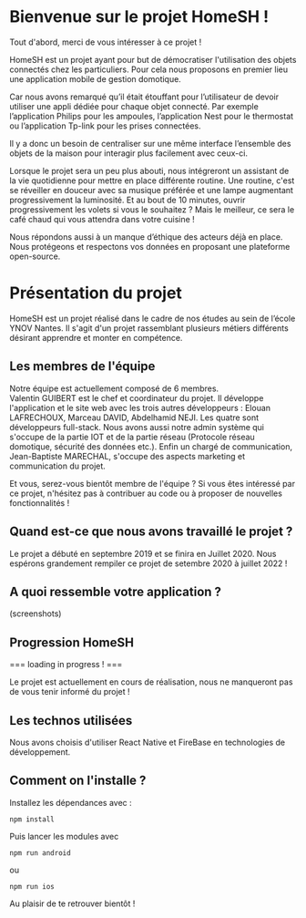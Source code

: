 # Bienvenue sur le projet HomeSH !

Tout d'abord, merci de vous intéresser à ce projet !

HomeSH est un projet ayant pour but de démocratiser l'utilisation des objets connectés chez les particuliers. Pour cela nous proposons en premier lieu une application mobile de gestion domotique.

Car nous avons remarqué qu’il était étouffant pour l’utilisateur de devoir utiliser une appli dédiée pour chaque objet connecté. Par exemple l’application Philips pour les ampoules, l’application Nest pour le thermostat ou l’application Tp-link pour les prises connectées. 

Il y a donc un besoin de centraliser sur une même interface l’ensemble des objets de la maison pour interagir plus facilement avec ceux-ci. 

Lorsque le projet sera un peu plus abouti, nous intégreront un assistant de la vie quotidienne pour mettre en place différente routine. 
Une routine, c'est se réveiller en douceur avec sa musique préférée et une lampe augmentant progressivement la luminosité. Et au bout de 10 minutes, ouvrir progressivement les volets si vous le souhaitez ? Mais le meilleur, ce sera le café chaud qui vous attendra dans votre cuisine !

Nous répondons aussi à un manque d’éthique des acteurs déjà en place. Nous protégeons et respectons vos données en proposant une plateforme open-source.


# Présentation du projet

HomeSH est un projet réalisé dans le cadre de nos études au sein de l’école YNOV Nantes. Il s'agit d'un projet rassemblant plusieurs métiers différents désirant apprendre et monter en compétence. 


## Les membres de l'équipe

Notre équipe est actuellement composé de 6 membres.  
Valentin GUIBERT est le chef et coordinateur du projet. Il développe l'application et le site web avec les trois autres développeurs : Elouan LAFRECHOUX, Marceau DAVID, Abdelhamid NEJI. Les quatre sont développeurs full-stack.
Nous avons aussi notre admin système qui s'occupe de la partie IOT et de la partie réseau (Protocole réseau domotique, sécurité des données etc.). Enfin un chargé de communication, Jean-Baptiste MARECHAL, s'occupe des aspects marketing et communication du projet.

Et vous, serez-vous bientôt membre de l'équipe ?
Si vous êtes intéressé par ce projet, n'hésitez pas à contribuer au code ou à proposer de nouvelles fonctionnalités !


## Quand est-ce que nous avons travaillé le projet ?
Le projet a débuté en septembre 2019 et se finira en Juillet 2020.
Nous espérons grandement rempiler ce projet de setembre 2020 à juillet 2022 !


## A quoi ressemble votre application ?
(screenshots)


## Progression HomeSH

=== loading in progress ! ===

Le projet est actuellement en cours de réalisation, nous ne manqueront pas de vous tenir informé du projet !


## Les technos utilisées

Nous avons choisis d'utiliser React Native et FireBase en technologies de développement. 


## Comment on l'installe ?

Installez les dépendances avec :
```
npm install
```

Puis lancer les modules avec 
```
npm run android
```
ou
```
npm run ios
```


Au plaisir de te retrouver bientôt !
